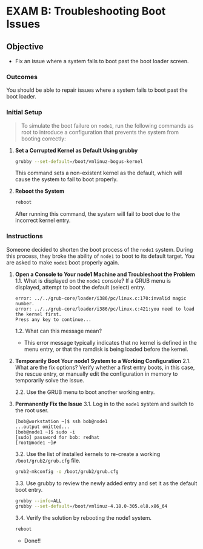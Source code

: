 # EXAM B: Troubleshooting Boot Issues

## Objective

- Fix an issue where a system fails to boot past the boot loader screen.

### Outcomes

You should be able to repair issues where a system fails to boot past the boot loader.

### Initial Setup

> To simulate the boot failure on `node1`, run the following commands as root to introduce a configuration that prevents the system from booting correctly:

1. **Set a Corrupted Kernel as Default Using grubby**

   ```bash
   grubby --set-default=/boot/vmlinuz-bogus-kernel
   ```

   This command sets a non-existent kernel as the default, which will cause the system to fail to boot properly.

2. **Reboot the System**

   ```bash
   reboot
   ```

   After running this command, the system will fail to boot due to the incorrect kernel entry.

### Instructions

Someone decided to shorten the boot process of the `node1` system. During this process, they broke the ability of `node1` to boot to its default target. You are asked to make `node1` boot properly again.

1. **Open a Console to Your node1 Machine and Troubleshoot the Problem**
   1.1. What is displayed on the `node1` console? If a GRUB menu is displayed, attempt to boot the default (select) entry.

   ```
   error: ../../grub-core/loader/i386/pc/linux.c:170:invalid magic number.
   error: ../../grub-core/loader/i386/pc/linux.c:421:you need to load the kernel first.
   Press any key to continue...
   ```

   1.2. What can this message mean?

   - This error message typically indicates that no kernel is defined in the menu entry, or that the ramdisk is being loaded before the kernel.

2. **Temporarily Boot Your node1 System to a Working Configuration**
   2.1. What are the fix options? Verify whether a first entry boots, in this case, the rescue entry, or manually edit the configuration in memory to temporarily solve the issue.

   2.2. Use the GRUB menu to boot another working entry.

3. **Permanently Fix the Issue**
   3.1. Log in to the `node1` system and switch to the root user.

   ```
   [bob@workstation ~]$ ssh bob@node1
   ...output omitted...
   [bob@node1 ~]$ sudo -i
   [sudo] password for bob: redhat
   [root@node1 ~]#
   ```

   3.2. Use the list of installed kernels to re-create a working `/boot/grub2/grub.cfg` file.

   ```bash
   grub2-mkconfig -o /boot/grub2/grub.cfg
   ```

   3.3. Use grubby to review the newly added entry and set it as the default boot entry.

   ```bash
   grubby --info=ALL
   grubby --set-default=/boot/vmlinuz-4.18.0-305.el8.x86_64
   ```

   3.4. Verify the solution by rebooting the node1 system.

   ```bash
   reboot
   ```

   * Done!!
